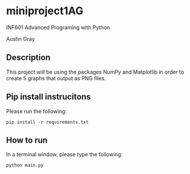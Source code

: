 # miniproject1AG

INF601 Advanced Programing with Python

Austin Gray

## Description
This project will be using the packages NumPy and Matplotlib in order to create 5 graphs that output as PNG files.

## Pip install instrucitons
Please run the following:
```
pip install -r requirements.txt
```

## How to run
In a terminal window, please type the following:
```
python main.py
```